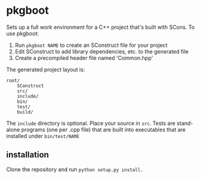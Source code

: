 pkgboot
=======

Sets up a full work environment for a C++ project that's built with SCons.  To use pkgboot:

1. Run `pkgboot NAME` to create an SConstruct file for your project
1. Edit SConstruct to add library dependencies, etc. to the generated file
1. Create a precompiled header file named 'Common.hpp'

The generated project layout is:

    root/
        SConstruct
        src/
        include/
        bin/
        test/
        build/

The `include` directory is optional.  Place your source in `src`.  Tests are
stand-alone programs (one per .cpp file) that are built into executables that
are installed under `bin/test/NAME`


installation
------------

Clone the repository and run `python setup.py install.`
